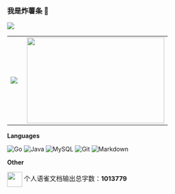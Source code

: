  
  
### 我是炸薯条 👋

![](https://github-profile-summary-cards.vercel.app/api/cards/profile-details?username=zhashut&theme=github&count_private=true)

<table>
<tr>
 <td>
 <img align="left" src="https://github-profile-summary-cards.vercel.app/api/cards/stats?username=zhashut&theme=github" />
  </td>
  
 <td>
  <img align="right" height=200px width=320px src="https://github-readme-stats.vercel.app/api/top-langs/?username=zhashut&layout=compact&langs_count=8" />
 </td>
</tr>
</table>

**Languages**

![Go](https://img.shields.io/badge/-Golang-blue?&logo=Go&logoColor=fff)
![Java](https://img.shields.io/badge/-Java%20-orange)
![MySQL](https://img.shields.io/badge/-MySQL-white?&logo=MySQL)
![Git](https://img.shields.io/badge/-Git-lightgrey)
![Markdown](https://img.shields.io/badge/-Markdown-black?&logo=Markdown)


**Other**

<p>
  <img src="https://mdn.alipayobjects.com/huamei_0prmtq/afts/img/A*sHlLTI41kIoAAAAAAAAAAAAADvuFAQ/original" style="width:35px; height:auto;vertical-align:middle;">
  <span style="font-size:15px;">个人语雀文档输出总字数：<strong>1013779</strong></span>
</p>
